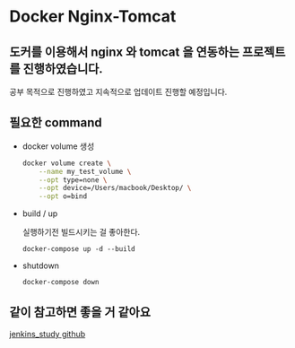 # Docker Nginx-Tomcat
## 도커를 이용해서 nginx 와 tomcat 을 연동하는 프로젝트를 진행하였습니다.

공부 목적으로 진행하였고 지속적으로 업데이트 진행할 예정입니다.

필요한 command
----------

- docker volume 생성
    ```sh
    docker volume create \
        --name my_test_volume \
        --opt type=none \
        --opt device=/Users/macbook/Desktop/ \
        --opt o=bind
    ```
- build / up

    실행하기전 빌드시키는 걸 좋아한다.
    ```
    docker-compose up -d --build
    ```
- shutdown
    ```
    docker-compose down
    ```

같이 참고하면 좋을 거 같아요
-----
[jenkins_study github](https://github.com/DongOnee/jenkins_DinD)